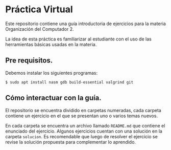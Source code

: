 # Práctica Virtual

Este repositorio contiene una guía introductoria de ejercicios para la materia
Organización del Computador 2.

La idea de esta práctica es familiarizar al estudiante con el uso de las
herramientas básicas usadas en la materia.

## Pre requisitos.

Debemos instalar los siguientes programas:

```shell
$ sudo apt install nasm gdb build-essential valgrind git
```

## Cómo interactuar con la guía.

El repositorio se encuentra dividido en carpetas numeradas, cada carpeta
contiene un ejercicio en el que se presentan uno o varios temas nuevos.

En cada carpeta se encuentra un archivo llamado `README.md` que contiene el
enunciado del ejercicio. Algunos ejercicios cuentan con una solución en la
carpeta `solucion`. Es recomendable que luego de resolver el ejercicio se revise
la solución propuesta para complementar lo aprendido.
